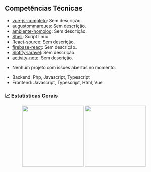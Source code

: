 ## Competências Técnicas

<!-- SKILLS:START-->
<!-- SKILLS:STOP-->

<!-- PROJECTS:START -->
- [vue-js-completo](https://github.com/augustommarques/vue-js-completo): Sem descrição.
- [augustommarques](https://github.com/augustommarques/augustommarques): Sem descrição.
- [ambiente-homolog](https://github.com/augustommarques/ambiente-homolog): Sem descrição.
- [Shell](https://github.com/augustommarques/Shell): Script linux
- [React-source](https://github.com/augustommarques/React-source): Sem descrição.
- [firebase-react](https://github.com/augustommarques/firebase-react): Sem descrição.
- [Slotify-laravel](https://github.com/augustommarques/Slotify-laravel): Sem descrição.
- [activity-note](https://github.com/augustommarques/activity-note): Sem descrição.
<!-- PROJECTS:END -->

<!-- ISSUES_OPEN:START -->
- Nenhum projeto com issues abertas no momento.
<!-- ISSUES_OPEN:END -->

<!-- SKILLS:START -->
- Backend: Php, Javascript, Typescript
- Frontend: Javascript, Typescript, Html, Vue
<!-- SKILLS:END -->
### 📈 Estatísticas Gerais
<div align="center">
  <img src="https://github-readme-stats.vercel.app/api?username=augustommarques&theme=dracula&hide_border=true&include_all_commits=true&count_private=true&show_icons=true" height="195" />
  <img src="https://github-readme-streak-stats.herokuapp.com/?user=augustommarques&theme=dracula&hide_border=true&locale=pt_BR" height="195" />
</div>
